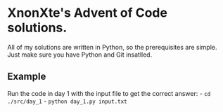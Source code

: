 # XnonXte's Advent of Code solutions.

All of my solutions are written in Python, so the prerequisites are simple. Just make sure you have Python and Git insatlled.

## Example

Run the code in day 1 with the input file to get the correct answer:
    - `cd ./src/day_1`
    - `python day_1.py input.txt`
